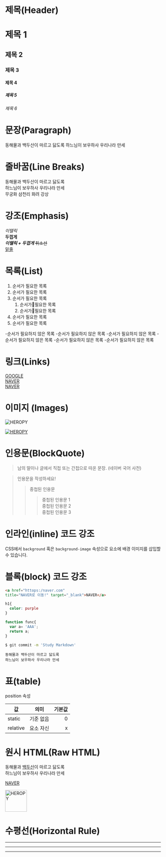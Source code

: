 # 제목(Header)

# 제목 1
## 제목 2
### 제목 3
#### 제목 4
##### 제목 5
###### 제목 6

# 문장(Paragraph)

동해물과 백두산이 마르고 닳도록 
하느님이 보우하사 우리나라 만세

# 줄바꿈(Line Breaks)

동해물과 백두산이 마르고 닳도록  
하느님이 보우하사 우리나라 만세 <br/>
무궁화 삼천리 화려 강상

# 강조(Emphasis)

_이텔릭_  
**두껍게**  
**_이텔릭 + 두껍게_** 
~~취소선~~  
<u>밑줄</u>  


# 목록(List)

1. 순서가 필요한 목록
1. 순서가 필요한 목록
1. 순서가 필요한 목록
    1. 순서가필요한 목록
    1. 순서가필요한 목록
1. 순서가 필요한 목록
1. 순서가 필요한 목록

-순서가 필요하지 않은 목록
-순서가 필요하지 않은 목록
-순서가 필요하지 않은 목록
    -순서가 필요하지 않은 목록
    -순서가 필요하지 않은 목록
-순서가 필요하지 않은 목록

# 링크(Links)

[GOOGLE](https://google.com)  
[NAVER](https://naver.com "NAVER로 이동!")  
<a href="httops:/naver.com" 
title="NAVER로 이동!" target="_blank">NAVER</a>  

# 이미지 (Images)

![HEROPY](https://heropy.blog/css/images/logo.png)

[![HEROPY](https://heropy.blog/css/images/logo.png)](https://heropy.blog/)

# 인용문(BlockQuote)

>남의 말이나 글에서 직접 또는 간접으로 따온 문장.
>(네이버 국어 사전)

> 인용문을 작성하세요!
>> 중첩된 인용문
>>> 중첩된 인용문 1  
>>> 중첩된 인용문 2  
>>> 중첩된 인용문 3  

# 인라인(inline) 코드 강조

CSS에서 `background` 혹은
`background-image` 속성으로 요소에
배경 이미지를 삽입할 수 있습니다.

# 블록(block) 코드 강조

```html
<a href="httops:/naver.com" 
title="NAVER로 이동!" target="_blank">NAVER</a>
```

```css
h1{
  color: purple
}
```

```javascript
function func{
  var a= 'AAA';
  return a;
}
```

```bash
$ git commit -m 'Study Markdown'
```

```plaintext
동해물과 백두산이 마르고 닳도록 
하느님이 보우하사 우리나라 만세
```

# 표(table)

position 속성

값 | 의미 | 기본값
--|:--:|--:
static | 기준 없음 | 0
relative | 요소 자신 | x

# 원시 HTML(Raw HTML)

동해물과 <span style="text-decoration : underline;">백두산</span>이 마르고 닳도록<br/>
하느님이 보우하사 우리나라 만세

<a href="httops:/naver.com" 
title="NAVER로 이동!" target="_blank">NAVER</a>  

<img width="70" src="https://heropy.blog/css/images/logo.png" alt="HEROPY"/>

# 수평선(Horizontal Rule)

---

***

___